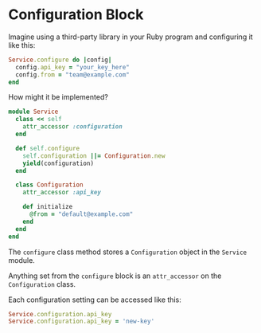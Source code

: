 # Configuration Block

Imagine using a third-party library in your Ruby program
and configuring it like this:

```ruby
Service.configure do |config|
  config.api_key = "your_key_here"
  config.from = "team@example.com"
end
```

How might it be implemented?

```ruby
module Service
  class << self
    attr_accessor :configuration
  end

  def self.configure
    self.configuration ||= Configuration.new
    yield(configuration)
  end

  class Configuration
    attr_accessor :api_key

    def initialize
      @from = "default@example.com"
    end
  end
end
```

The `configure` class method
stores a `Configuration` object
in the `Service` module.

Anything set from the `configure` block
is an `attr_accessor` on the `Configuration` class.

Each configuration setting can be accessed like this:

```ruby
Service.configuration.api_key
Service.configuration.api_key = 'new-key'
```
